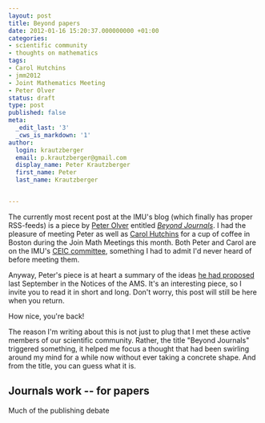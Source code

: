 ```yaml
---
layout: post
title: Beyond papers
date: 2012-01-16 15:20:37.000000000 +01:00
categories:
- scientific community
- thoughts on mathematics
tags:
- Carol Hutchins
- jmm2012
- Joint Mathematics Meeting
- Peter Olver
status: draft
type: post
published: false
meta:
  _edit_last: '3'
  _cws_is_markdown: '1'
author:
  login: krautzberger
  email: p.krautzberger@gmail.com
  display_name: Peter Krautzberger
  first_name: Peter
  last_name: Krautzberger


---
```


The currently most recent post at the IMU's blog (which finally has proper RSS-feeds) is a piece by [Peter Olver](http://www.math.umn.edu/~olver/) entitled [_Beyond Journals_](http://blog.mathunion.org/journals/?no_cache=1&tx_t3blog_pi1%5BblogList%5D%5BshowUid%5D=24&tx_t3blog_pi1%5BblogList%5D%5Byear%5D=2011&tx_t3blog_pi1%5BblogList%5D%5Bmonth%5D=12&tx_t3blog_pi1%5BblogList%5D%5Bday%5D=14&cHash=4cc259744b2132a1a30cbb0cf1188028). I had the pleasure of meeting Peter as well as [Carol Hutchins](http://www.nyu.edu/pages/facgov/reps.html) for a cup of coffee in Boston during the Join Math Meetings this month. Both Peter and Carol are on the IMU's [CEIC committee](http://math.umn.edu/~olver/ceic.html), something I had to admit I'd never heard of before meeting them.

Anyway, Peter's piece is at heart a summary of the ideas [he had proposed](http://www.ams.org/notices/201108/rtx110801124p.pdf) last September in the Notices of the AMS. It's an interesting piece, so I invite you to read it in short and long. Don't worry, this post will still be here when you return.

How nice, you're back!

The reason I'm writing about this is not just to plug that I met these active members of our scientific community. Rather, the title "Beyond Journals" triggered something, it helped me focus a thought that had been swirling around my mind for a while now without ever taking a concrete shape. And from the title, you can guess what it is.

## Journals work -- for papers

Much of the publishing debate